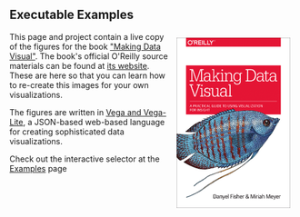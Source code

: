 ## Executable Examples

<div style="float:right">
<img src="img/cover-1.png" width="200" style="margin: 10px;"/>
</div>

This page and project contain a live copy of the figures for the book ["Making Data Visual"](http://shop.oreilly.com/product/0636920041320.do). The book's official O'Reilly source materials can be found at [its website](https://resources.oreilly.com/examples/0636920041320). These are here so that you can learn how to re-create this images for your own visualizations.

The figures are written in [Vega and Vega-Lite](http://vega.github.io), a JSON-based web-based language for creating sophisticated data visualizations.

Check out the interactive selector at the [Examples](examples.html) page